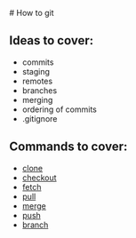 #<a href="main"></a> How to git

## Ideas to cover:
* commits
* staging
* remotes
* branches
* merging
* ordering of commits
* .gitignore

## Commands to cover:
* [clone](./commands-clone.md)
* [checkout](./commands-checkout.md)
* [fetch](./commands-fetch.md)
* [pull](./commands-pull.md)
* [merge](./commands-merge.md)
* [push](./commands-push.md)
* [branch](./commands-branch.md)
